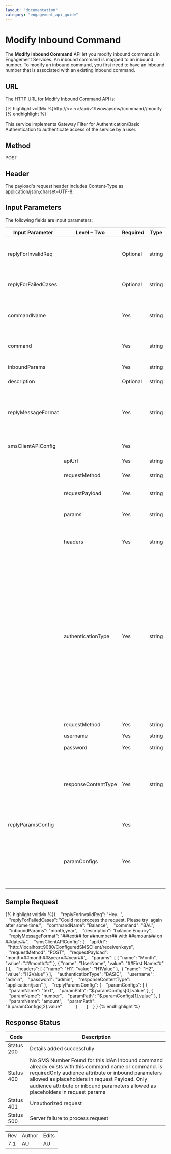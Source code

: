 ```yaml
---
layout: "documentation"
category: "engagement_api_guide"
---
```

                            


Modify Inbound Command
======================

The **Modify Inbound Command** API let you modify inbound commands in Engagement Services. An inbound command is mapped to an inbound number. To modify an inbound command, you first need to have an inbound number that is associated with an existing inbound command.

URL
---

The HTTP URL for Modify Inbound Command API is:

{% highlight voltMx %}http://<<host>>:<<port>>/api/v1/twowaysms/<number-id>/command/<command-id>/modify
{% endhighlight %}

This service implements Gateway Filter for Authentication/Basic Authentication to authenticate access of the service by a user.

Method
------

POST

Header
------

The payload's request header includes Content-Type as application/json;charset=UTF-8.

Input Parameters
----------------

The following fields are input parameters:

  
| Input Parameter | Level – Two | Required | Type | Description |
| --- | --- | --- | --- | --- |
| replyForInvalidReq |   | Optional | string | Fault Message to be sent when incoming message has invalid parameters |
| replyForFailedCases |   | Optional | string | Default Message to be sent when incoming message processing fails |
| commandName |   | Yes | string | Inbound command name is unique for the given inbound number like, Customer Care |
| command |   | Yes | string | Command is unique for the given inbound number like 53515 |
| inboundParams |   | Yes | string | Set inbound parameters |
| description |   | Optional | string | Description of the command |
| replyMessageFormat |   | Yes | string | paramConfig is an array of paranName, paramPath paramPath is json path for the interested field |
| smsClientAPIConfig |   | Yes |   | An array of smsClientAPIConfig objects |
|   | apiUrl | Yes | string | API URL details |
|   | requestMethod | Yes | string | The request method such as POST |
|   | requestPayload | Yes | string | Request payload format |
|   | params | Yes | string | An array of params objects:(name value pair) - name-value |
|   | headers | Yes | string | An array of headers objects:(name value pair) - name-value |
|   | authenticationType | Yes | string | Allowed values are NONE > no authentication required for the configured API BASIC > The configured API supports basic authentication with the given username (required) and password (required) MOBILE\_ FOUNDRY > Volt MX Mobile foundry authentication thus expect mbassAuthUrl and App key and App Secret. if the service is strictly private, then expect username and password also as mandatory |
|   | requestMethod | Yes | string | Allowed values are GET or POST |
|   | username | Yes | string | Name of the user |
|   | password | Yes | string | Password of the user |
|   | responseContentType | Yes | string | Allowed values: application/json The configured API should reply in json format. If the service does not reply in json format use voltmx middle ware |
| replyParamsConfig |   | Yes |   | An array of replyParamsConfig objects |
|   | paramConfigs | Yes |   | An array of paramConfigs objects: - paranName- paramPath paramPath is json path for the interested field |

Sample Request
--------------

{% highlight voltMx %}{
     "replyForInvalidReq": "Hey...",
     "replyForFailedCases": "Could not process the request. Please try  again after some time.",
     "commandName": "Balance",
     "command": "BAL",
     "inboundParams": "month,year",
     "description": "balance Enquiry",
     "replyMessageFormat": "##text## for ##number## with ##amount## on ##date##",
     "smsClientAPIConfig": {
       "apiUrl":   "http://localhost:9080/ConfiguredSMSClient/receiver/keys",
       "requestMethod": "POST",
       "requestPayload": "month=##month##&amp;year=##year##",
       "params": [
      {
        "name": "Month",
        "value": "##month##"
      },
      {
        "name": "UserName",
        "value": "##First Name##"
      }
    ],
       "headers": [
      {
        "name": "H1",
        "value": "H1Value"
      },
       {
        "name": "H2",
        "value": "H2Value"
      }
    ],
       "authenticationType": "BASIC",
       "username": "admin",
       "password": "admin",
       "responseContentType": "application/json"
  },
     "replyParamsConfig": {
       "paramConfigs": [
      {
           "paramName": "text",
           "paramPath": "$.paramConfigs[0].value"
      },
      {
           "paramName": "number",
           "paramPath": "$.paramConfigs[1].value"
      },
      {
           "paramName": "amount",
           "paramPath": "$.paramConfigs[2].value"          
      }      
    ]   
  }
}
{% endhighlight %}

Response Status
---------------

  
| Code | Description |
| --- | --- |
| Status 200 | Details added successfully |
| Status 400 | No SMS Number Found for this idAn Inbound command already exists with this command name or command. is requiredOnly audience attribute or inbound parameters allowed as placeholders in request Payload. Only audience attribute or inbound parameters allowed as placeholders in request params |
| Status 401 | Unauthorized request |
| Status 500 | Server failure to process request |

<table class="TableStyle-RevisionTable" cellspacing="0" style="mc-table-style: url('../Resources/TableStyles/RevisionTable.css');" data-mc-conditions="Default.HTML"><colgroup><col class="TableStyle-RevisionTable-Column-Column1"> <col class="TableStyle-RevisionTable-Column-Column1"> <col class="TableStyle-RevisionTable-Column-Column1"></colgroup><tbody><tr class="TableStyle-RevisionTable-Body-Body1"><td class="TableStyle-RevisionTable-BodyE-Column1-Body1">Rev</td><td class="TableStyle-RevisionTable-BodyE-Column1-Body1">Author</td><td class="TableStyle-RevisionTable-BodyD-Column1-Body1">Edits</td></tr><tr class="TableStyle-RevisionTable-Body-Body1"><td class="TableStyle-RevisionTable-BodyB-Column1-Body1">7.1</td><td class="TableStyle-RevisionTable-BodyB-Column1-Body1">AU</td><td class="TableStyle-RevisionTable-BodyA-Column1-Body1">AU</td></tr></tbody></table>
